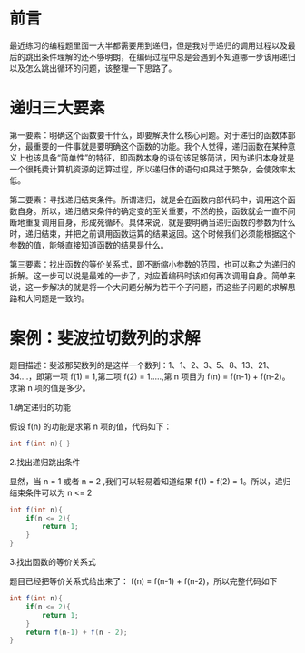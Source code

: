 # 前言

最近练习的编程题里面一大半都需要用到递归，但是我对于递归的调用过程以及最后的跳出条件理解的还不够明朗，在编码过程中总是会遇到不知道哪一步该用递归以及怎么跳出循环的问题，该整理一下思路了。

# 递归三大要素

第一要素：明确这个函数要干什么，即要解决什么核心问题。对于递归的函数体部分，最重要的一件事就是要明确这个函数的功能。我个人觉得，递归函数在某种意义上也该具备“简单性”的特征，即函数本身的语句该足够简洁，因为递归本身就是一个很耗费计算机资源的运算过程，所以递归体的语句如果过于繁杂，会使效率太低。

第二要素：寻找递归结束条件。所谓递归，就是会在函数内部代码中，调用这个函数自身。所以，递归结束条件的确定变的至关重要，不然的换，函数就会一直不间断地重复调用自身，形成死循环。具体来说，就是要明确当递归函数的参数为什么时，递归结束，并把之前调用函数运算的结果返回。这个时候我们必须能根据这个参数的值，能够直接知道函数的结果是什么。

第三要素：找出函数的等价关系式，即不断缩小参数的范围，也可以称之为递归的拆解。这一步可以说是最难的一步了，对应着编码时该如何再次调用自身。简单来说，这一步解决的就是将一个大问题分解为若干个子问题，而这些子问题的求解思路和大问题是一致的。

# 案例：斐波拉切数列的求解

题目描述：斐波那契数列的是这样一个数列：1、1、2、3、5、8、13、21、34....，即第一项 f(1) = 1,第二项 f(2) = 1.....,第 n 项目为 f(n) = f(n-1) + f(n-2)。求第 n 项的值是多少。

1.确定递归的功能

假设 f(n) 的功能是求第 n 项的值，代码如下：

```java
int f(int n){ }
```

2.找出递归跳出条件

显然，当 n = 1 或者 n = 2 ,我们可以轻易着知道结果 f(1) = f(2) = 1。所以，递归结束条件可以为  n <= 2

```java
int f(int n){
    if(n <= 2){
        return 1;
    }
}
```

3.找出函数的等价关系式

题目已经把等价关系式给出来了： f(n) = f(n-1) + f(n-2)，所以完整代码如下

```java
int f(int n){
    if(n <= 2){
        return 1;
    }
    return f(n-1) + f(n - 2);
}
```